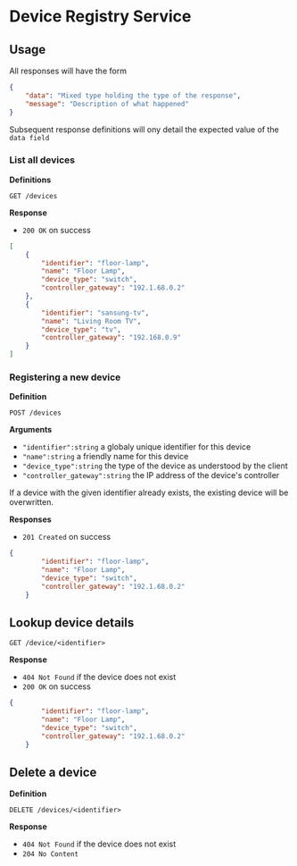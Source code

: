 # Device Registry Service

## Usage

All responses will have the form

```json
{
	"data": "Mixed type holding the type of the response",
	"message": "Description of what happened"
}
```

Subsequent response definitions will ony detail the expected value of the `data field`

### List all devices

**Definitions**

`GET /devices`

**Response**

- `200 OK` on success

```json
[
	{
		"identifier": "floor-lamp",
		"name": "Floor Lamp",
		"device_type": "switch",
		"controller_gateway": "192.1.68.0.2"
	},
	{
		"identifier": "sansung-tv",
		"name": "Living Room TV",
		"device_type": "tv",
		"controller_gateway": "192.168.0.9"
	}
]
```

### Registering a new device

**Definition**

`POST /devices`

**Arguments**

- `"identifier":string` a globaly unique identifier for this device
- `"name":string` a friendly name for this device
- `"device_type":string` the type of the device as understood by the client
- `"controller_gateway":string` the IP address of the device's controller

If a device with the given identifier already exists, the existing device will be overwritten.

**Responses**

- `201 Created` on success

```json
{
		"identifier": "floor-lamp",
		"name": "Floor Lamp",
		"device_type": "switch",
		"controller_gateway": "192.1.68.0.2"
	}
```

## Lookup device details

`GET /device/<identifier>`

**Response**

- `404 Not Found` if the device does not exist
- `200 OK` on success

```json
{
		"identifier": "floor-lamp",
		"name": "Floor Lamp",
		"device_type": "switch",
		"controller_gateway": "192.1.68.0.2"
	}
```

## Delete a device

**Definition**

`DELETE /devices/<identifier>`

**Response**

- `404 Not Found` if the device does not exist
- `204 No Content`
